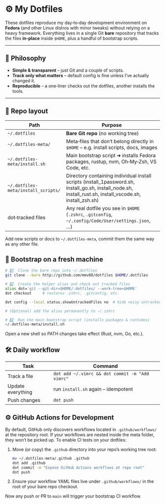 # ⚙️ My Dotfiles

These dotfiles reproduce my day‑to‑day development environment on **Fedora** (and other Linux distros with minor tweaks) without relying on a heavy framework. Everything lives in a single Git **bare** repository that tracks the files **in‑place** inside `$HOME`, plus a handful of bootstrap scripts.

---

## 🧩 Philosophy

- **Simple & transparent** – just Git and a couple of scripts.
- **Track only what matters** – default config is fine unless I’ve actually changed it.
- **Reproducible** – a one‑liner checks out the dotfiles, another installs the tools.

---

## 📂 Repo layout

| Path                                | Purpose                                                                                                                                                    |
| ----------------------------------- | ---------------------------------------------------------------------------------------------------------------------------------------------------------- |
| `~/.dotfiles`                       | **Bare Git repo** (no working tree)                                                                                                                        |
| `~/.dotfiles-meta/`                 | Meta‑files that don’t belong directly in `$HOME` – e.g. install scripts, docs, images                                                                      |
| `~/.dotfiles-meta/install.sh`       | Main bootstrap script ➜ installs Fedora packages, rustup, nvm, Oh‑My‑Zsh, VS Code, etc.                                                                    |
| `~/.dotfiles-meta/install_scripts/` | Directory containing individual install scripts (install_1password.sh, install_go.sh, install_node.sh, install_rust.sh, install_vscode.sh, install_zsh.sh) |
| dot‑tracked files                   | Any real dotfile you see in `$HOME` (`.zshrc`, `.gitconfig`, `~/.config/Code/User/settings.json`, …)                                                       |

Add new scripts or docs to `~/.dotfiles-meta`, commit them the same way as any other file.

## 🚀 Bootstrap on a fresh machine

```bash
# 1️⃣  Clone the bare repo into ~/.dotfiles
git clone --bare http://github.com/mmv08/dotfiles $HOME/.dotfiles

# 2️⃣  Create the helper alias and check out tracked files
alias dot='git --git-dir=$HOME/.dotfiles/ --work-tree=$HOME'
dot checkout     # restores .zshrc, .gitconfig, etc.

dot config --local status.showUntrackedFiles no  # hide noisy untracked entries

# (Optional) add the alias permanently to ~/.zshrc

# 3️⃣  Run the main bootstrap script (installs packages & runtimes)
~/.dotfiles-meta/install.sh
```

Open a new shell so PATH changes take effect (Rust, nvm, Go, etc.).

## 🛠️ Daily workflow

| Task              | Command                                         |
| ----------------- | ----------------------------------------------- |
| Track a file      | `dot add ~/.vimrc && dot commit -m "Add vimrc"` |
| Update everything | run `install.sh` again – idempotent             |
| Push changes      | `dot push`                                      |

## ⚙️ GitHub Actions for Development

By default, GitHub only discovers workflows located in `.github/workflows/` at the repository root. If your workflows are nested inside the meta folder, they won’t be picked up. To enable CI tests on your dotfiles:

1. Move (or copy) the `.github` directory into your repo’s working tree root:

   ```bash
   mv ~/.dotfiles-meta/.github .github
   dot add .github
   dot commit -m "Expose GitHub Actions workflows at repo root"
   dot push
   ```

2. Ensure your workflow YAML files live under `.github/workflows/` in the root of your bare repo checkout.

Now any push or PR to `main` will trigger your bootstrap CI workflow.
